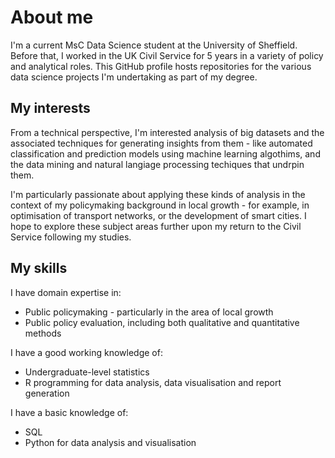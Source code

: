 # About me

I'm a current MsC Data Science student at the University of Sheffield. Before that, I worked in the UK Civil Service for 5 years in a variety of policy and analytical roles. This GitHub profile hosts repositories for the various data science projects I'm undertaking as part of my degree.

## My interests

From a technical perspective, I'm interested analysis of big datasets and the associated techniques for generating insights from them - like automated classification and prediction models using machine learning algothims, and the data mining and natural langiage processing techiques that undrpin them. 

I'm particularly passionate about applying these kinds of analysis in the context of my policymaking background in local growth - for example, in optimisation of transport networks, or the development of smart cities. I hope to explore these subject areas further upon my return to the Civil Service following my studies.

## My skills

I have domain expertise in:
- Public policymaking - particularly in the area of local growth
- Public policy evaluation, including both qualitative and quantitative methods

I have a good working knowledge of:
- Undergraduate-level statistics
- R programming for data analysis, data visualisation and report generation

I have a basic knowledge of:
- SQL
- Python for data analysis and visualisation



